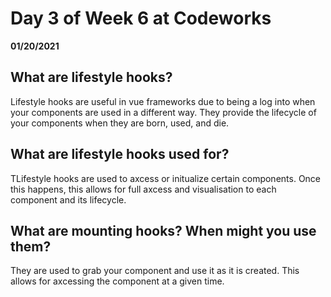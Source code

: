 # Day 3 of Week 6 at Codeworks
__01/20/2021__
## What are lifestyle hooks?
 Lifestyle hooks are useful in vue frameworks due to being a log into when your components are used in a different way. They provide the lifecycle of your components when they are born, used, and die.

## What are lifestyle hooks used for?
 TLifestyle hooks are used to axcess or initualize certain components. Once this happens, this allows for full axcess and visualisation to each component and its lifecycle.

## What are mounting hooks? When might you use them?
 They are used to grab your component and use it as it is created. This allows for axcessing the component at a given time.